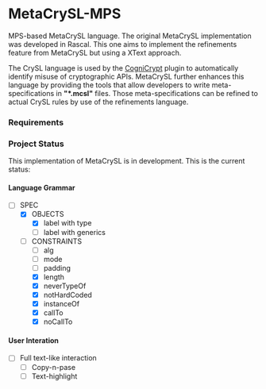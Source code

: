 # MetaCrySL-MPS

MPS-based MetaCrySL language. The original MetaCrySL implementation was developed in Rascal. This one aims to implement the refinements feature from MetaCrySL but using a XText approach.

The CrySL language is used by the [CogniCrypt](https://www.eclipse.org/cognicrypt/) plugin to automatically identify misuse of cryptographic APIs. MetaCrySL further enhances this language by providing the tools that allow developers to write meta-specifications in **"*.mcsl"** files. Those meta-specifications can be refined to actual CrySL rules by use of the refinements language.

### Requirements


### Project Status

This implementation of MetaCrySL is in development. This is the current status:
#### Language Grammar
- [ ] SPEC
    - [X] OBJECTS
      - [X] label with type
      - [ ] label with generics
    - [ ] CONSTRAINTS
      - [ ] alg
      - [ ] mode
      - [ ] padding
      - [X] length
      - [X] neverTypeOf
      - [X] notHardCoded
      - [X] instanceOf
      - [X] callTo
      - [X] noCallTo
#### User Interation
- [ ] Full text-like interaction
  - [ ] Copy-n-pase
  - [ ] Text-highlight